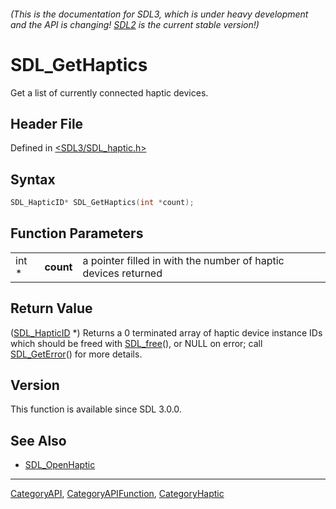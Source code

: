 ###### (This is the documentation for SDL3, which is under heavy development and the API is changing! [SDL2](https://wiki.libsdl.org/SDL2/) is the current stable version!)
# SDL_GetHaptics

Get a list of currently connected haptic devices.

## Header File

Defined in [<SDL3/SDL_haptic.h>](https://github.com/libsdl-org/SDL/blob/main/include/SDL3/SDL_haptic.h)

## Syntax

```c
SDL_HapticID* SDL_GetHaptics(int *count);
```

## Function Parameters

|       |           |                                                                |
| ----- | --------- | -------------------------------------------------------------- |
| int * | **count** | a pointer filled in with the number of haptic devices returned |

## Return Value

([SDL_HapticID](SDL_HapticID) *) Returns a 0 terminated array of haptic
device instance IDs which should be freed with [SDL_free](SDL_free)(), or
NULL on error; call [SDL_GetError](SDL_GetError)() for more details.

## Version

This function is available since SDL 3.0.0.

## See Also

- [SDL_OpenHaptic](SDL_OpenHaptic)

----
[CategoryAPI](CategoryAPI), [CategoryAPIFunction](CategoryAPIFunction), [CategoryHaptic](CategoryHaptic)

